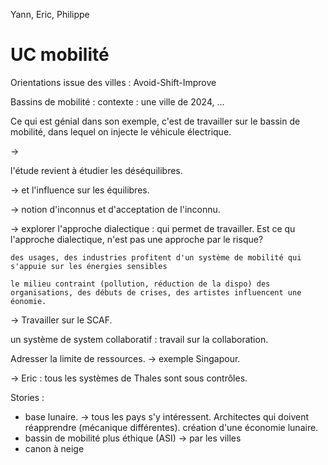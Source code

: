 Yann, Eric, Philippe


# UC mobilité

Orientations issue des villes : Avoid-Shift-Improve

Bassins de mobilité : contexte : une ville de 2024, ...

Ce qui est génial dans son exemple, c'est de travailler sur le bassin de mobilité, dans lequel on injecte le véhicule électrique.

->  

l'étude revient à étudier les déséquilibres.

-> et l'influence sur les équilibres. 

-> notion d'inconnus et d'acceptation de l'inconnu.

-> explorer l'approche dialectique : qui permet de travailler. Est ce qu l'approche dialectique, n'est pas une approche par le risque?

    des usages, des industries profitent d'un système de mobilité qui s'appuie sur les énergies sensibles

    le milieu contraint (pollution, réduction de la dispo) des organisations, des débuts de crises, des artistes influencent une éonomie.

  -> Travailler sur le SCAF.

un système de system collaboratif : travail sur la collaboration.


Adresser la limite de ressources. -> exemple Singapour.

-> Eric : tous les systèmes de Thales sont sous contrôles.



Stories : 

- base lunaire. -> tous les pays s'y intéressent. Architectes qui doivent réapprendre (mécanique différentes). création d'une économie lunaire.
- bassin de mobilité plus éthique (ASI) -> par les villes
- canon à neige
